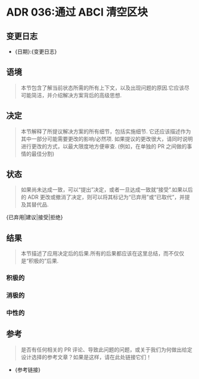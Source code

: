 # ADR 036:通过 ABCI 清空区块

## 变更日志

- {日期}:{变更日志}

## 语境

> 本节包含了解当前状态所需的所有上下文，以及出现问题的原因.它应该尽可能简洁，并介绍解决方案背后的高级思想.

## 决定

> 本节解释了所提议解决方案的所有细节，包括实施细节.
> 它还应该描述作为其中一部分可能需要更改的影响/必然项.
> 如果提议的更改很大，请同时说明进行更改的方式，以最大限度地方便审查.
>(例如，在单独的 PR 之间做的事情的最佳分割)

## 状态

> 如果尚未达成一致，可以“提出”决定，或者一旦达成一致就“接受”.如果以后的 ADR 更改或撤消了决定，则可以将其标记为“已弃用”或“已取代”，并提及其替代品.

{已弃用|建议|接受|拒绝}

## 结果

> 本节描述了应用决定后的后果.所有的后果都应该在这里总结，而不仅仅是“积极的”后果.

### 积极的

### 消极的

### 中性的

## 参考

> 是否有任何相关的 PR 评论、导致此问题的问题，或关于我们为何做出给定设计选择的参考文章？如果是这样，请在此处链接它们！

- {参考链接}
